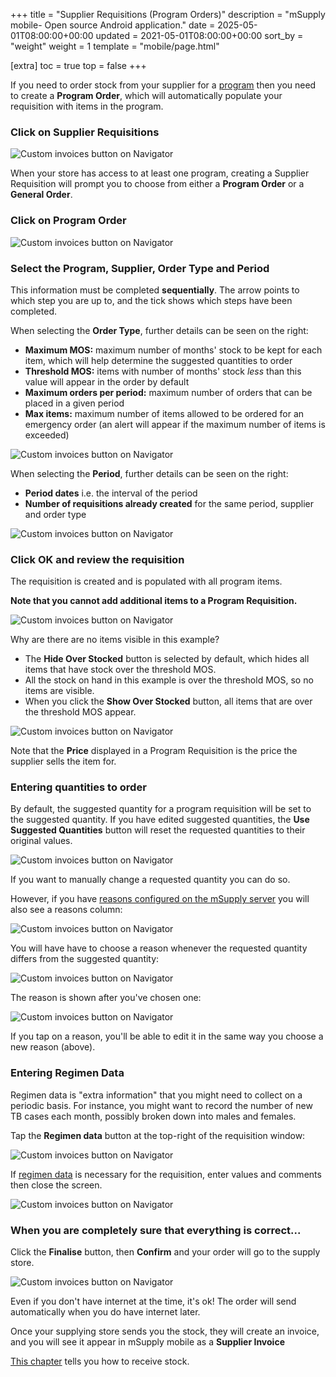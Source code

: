 +++
title = "Supplier Requisitions (Program Orders)"
description = "mSupply mobile- Open source Android application."
date = 2025-05-01T08:00:00+00:00
updated = 2021-05-01T08:00:00+00:00
sort_by = "weight"
weight = 1
template = "mobile/page.html"

[extra]
toc = true
top = false
+++



If you need to order stock from your supplier for a [program](https://docs.msupply.org.nz/items:programs) then you need to create a **Program Order**, which will automatically populate your requisition with items in the program.

### Click on Supplier Requisitions

![Custom invoices button on Navigator](/mobile/images/supplier_requisitions.png)

When your store has access to at least one program, creating a Supplier Requisition will prompt you to choose from either a **Program Order** or a **General Order**.

### Click on Program Order

![Custom invoices button on Navigator](/mobile/images/supplier_program_order.png)

### Select the Program, Supplier, Order Type and Period

This information must be completed **sequentially**. The arrow points to which step you are up to, and the tick shows which steps have been completed.

When selecting the **Order Type**, further details can be seen on the right:

  * **Maximum MOS:** maximum number of months' stock to be kept for each item, which will help determine the suggested quantities to order
  * **Threshold MOS:** items with number of months' stock *less* than this value will appear in the order by default
  * **Maximum orders per period:** maximum number of orders that can be placed in a given period
  * **Max items:** maximum number of items allowed to be ordered for an emergency order (an alert will appear if the maximum number of items is exceeded)

![Custom invoices button on Navigator](/mobile/images/supplier_requisition_select_type.png)

When selecting the **Period**, further details can be seen on the right:

  * **Period dates** i.e. the interval of the period
  * **Number of requisitions already created** for the same period, supplier and order type

![Custom invoices button on Navigator](/mobile/images/supplier_requisitions_type2.png)

### Click OK and review the requisition

The requisition is created and is populated with all program items. 

**Note that you cannot add additional items to a Program Requisition.**

![Custom invoices button on Navigator](/mobile/images/supplier_review_requisitions.png)

Why are there are no items visible in this example?

  * The **Hide Over Stocked** button is selected by default, which hides all items that have stock over the threshold MOS.
  * All the stock on hand in this example is over the threshold MOS, so no items are visible.
  * When you click the **Show Over Stocked** button, all items that are over the threshold MOS appear.

![Custom invoices button on Navigator](/mobile/images/supplier_review_requisitions2.png)

Note that the **Price** displayed in a Program Requisition is the price the supplier sells the item for.

### Entering quantities to order

By default, the suggested quantity for a program requisition will be set to the suggested quantity. If you have edited suggested quantities, the **Use Suggested Quantities** button will reset the requested quantities to their original values.

![Custom invoices button on Navigator](/mobile/images/supplier_requisitions_entering_quantity.png)

If you want to manually change a requested quantity you can do so.

However, if you have [reasons configured on the mSupply server](https://docs.msupply.org.nz/preferences:options) you will also see a reasons column: 

![Custom invoices button on Navigator](/mobile/images/supplier_requisitions_entering_quantity2.png)

You will have have to choose a reason whenever the requested quantity differs from the suggested quantity:

![Custom invoices button on Navigator](/mobile/images/supplier_requisitions_entering_quantity3.png)

The reason is shown after you've chosen one:

![Custom invoices button on Navigator](/mobile/images/supplier_requisitions_entering_quantity4.png)

If you tap on a reason, you'll be able to edit it in the same way you choose a new reason (above).

### Entering Regimen Data

Regimen data is "extra information" that you might need to collect on a periodic basis.
For instance, you might want to record the number of new TB cases each month, possibly broken down into males and females.

Tap the **Regimen data** button at the top-right of the requisition window:

![Custom invoices button on Navigator](/mobile/images/supplier_requisition_regimen_data.png)

If [regimen data](https://docs.msupply.org.nz/items:programs) is necessary for the requisition, enter values and comments then close the screen.

![Custom invoices button on Navigator](/mobile/images/supplier_requisition_regimen_data2.png)

### When you are completely sure that everything is correct...

Click the **Finalise** button, then **Confirm** and your order will go to the supply store. 

![Custom invoices button on Navigator](/mobile/images/supplier_requisition_finalise.png)

Even if you don't have internet at the time, it's ok! The order will send automatically when you do have internet later.          

Once your supplying store sends you the stock, they will create an invoice, and you will see it appear in mSupply mobile as a **Supplier Invoice**

[This chapter](/mobile/order_and_receive/supplier-invoices) tells you how to receive stock.
